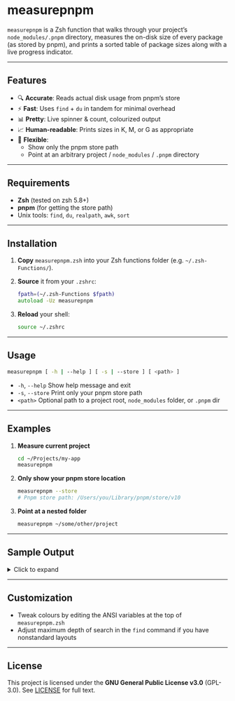 # measurepnpm

`measurepnpm` is a Zsh function that walks through your project’s `node_modules/.pnpm` directory, measures the on-disk size of every package (as stored by pnpm), and prints a sorted table of package sizes along with a live progress indicator.

---

## Features

- 🔍 **Accurate**: Reads actual disk usage from pnpm’s store
- ⚡ **Fast**: Uses `find` + `du` in tandem for minimal overhead
- 📊 **Pretty**: Live spinner & count, colourized output
- 📈 **Human-readable**: Prints sizes in K, M, or G as appropriate
- 🎯 **Flexible**:
  - Show only the pnpm store path
  - Point at an arbitrary project / `node_modules` / `.pnpm` directory

---

## Requirements

- **Zsh** (tested on zsh 5.8+)
- **pnpm** (for getting the store path)
- Unix tools: `find`, `du`, `realpath`, `awk`, `sort`

---

## Installation

1. **Copy** `measurepnpm.zsh` into your Zsh functions folder (e.g. `~/.zsh-Functions/`).
2. **Source** it from your `.zshrc`:

   ```zsh
   fpath=(~/.zsh-Functions $fpath)
   autoload -Uz measurepnpm
   ```

3. **Reload** your shell:

   ```bash
   source ~/.zshrc
   ```

---

## Usage

```bash
measurepnpm [ -h | --help ] [ -s | --store ] [ <path> ]
```

- `-h`, `--help`
  Show help message and exit
- `-s`, `--store`
  Print only your pnpm store path
- `<path>`
  Optional path to a project root, `node_modules` folder, or `.pnpm` dir

---

## Examples

1. **Measure current project**

   ```bash
   cd ~/Projects/my-app
   measurepnpm
   ```

2. **Only show your pnpm store location**

   ```bash
   measurepnpm --store
   # Pnpm store path: /Users/you/Library/pnpm/store/v10
   ```

3. **Point at a nested folder**

   ```bash
   measurepnpm ~/some/other/project
   ```

---

## Sample Output

<details>
<summary>Click to expand</summary>

```
Scanning packages... DONE                           ✓ 519 / 797
SIZE      PACKAGE
--------  ----------------------
 48K      safe-array-concat
 16K      is-extglob
 44K      ci-info
728K      web-vitals
...
444.2M    TOTAL

> Store path: /Users/you/Library/pnpm/store/v10
```

- **Live line** shows package name in white, spinner & counts in colour
- **Table** neatly aligns size & package columns
- **TOTAL** is formatted as K/M/G automatically

</details>

---

## Customization

- Tweak colours by editing the ANSI variables at the top of `measurepnpm.zsh`
- Adjust maximum depth of search in the `find` command if you have nonstandard layouts

---

## License

This project is licensed under the **GNU General Public License v3.0** (GPL-3.0).
See [LICENSE](./LICENSE) for full text.
